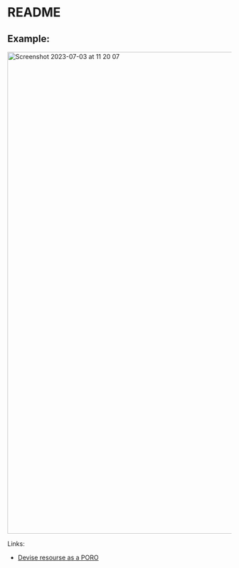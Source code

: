 # README

## Example:

<img width="1083" alt="Screenshot 2023-07-03 at 11 20 07" src="https://github.com/mersen1/devise-playground/assets/12909125/c0d94507-0db3-430b-82e0-7dd3c14f1604">


Links:
* [Devise resourse as a PORO](https://4trabes.com/2012/10/31/remote-authentication-with-devise/)
